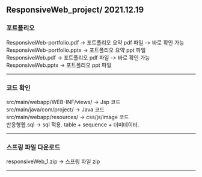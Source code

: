 ## ResponsiveWeb_project/ 2021.12.19 

### 포트폴리오
ResponsiveWeb-portfolio.pdf -> 포트폴리오 요약 pdf 파일 -> 바로 확인 가능
ResponsiveWeb-portfolio.pptx -> 포트폴리오 요약 ppt 파일
ResponsiveWeb.pdf ->  포트폴리오 pdf 파일  -> 바로 확인 가능   
ResponsiveWeb.pptx -> 포트폴리오 ppt 파일
***
### 코드 확인
src/main/webapp/WEB-INF/views/ -> Jsp 코드    
src/main/java/com/project/ -> Java 코드   
src/main/webapp/resources/ -> css/js/image 코드   
반응형웹.sql -> sql 적용. table + sequence + 더미데이터.
***
### 스프링 파일 다운로드 
responsiveWeb_1.zip -> 스프링 파일 zip 
***
